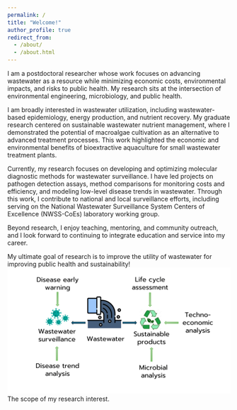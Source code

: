 ```yaml
---
permalink: /
title: "Welcome!"
author_profile: true
redirect_from: 
  - /about/
  - /about.html
---
```


I am a postdoctoral researcher whose work focuses on advancing wastewater as a resource while minimizing economic costs, environmental impacts, and risks to public health. My research sits at the intersection of environmental engineering, microbiology, and public health.

I am broadly interested in wastewater utilization, including wastewater-based epidemiology, energy production, and nutrient recovery. My graduate research centered on sustainable wastewater nutrient management, where I demonstrated the potential of macroalgae cultivation as an alternative to advanced treatment processes. This work highlighted the economic and environmental benefits of bioextractive aquaculture for small wastewater treatment plants.

Currently, my research focuses on developing and optimizing molecular diagnostic methods for wastewater surveillance. I have led projects on pathogen detection assays, method comparisons for monitoring costs and efficiency, and modeling low-level disease trends in wastewater. Through this work, I contribute to national and local surveillance efforts, including serving on the National Wastewater Surveillance System Centers of Excellence (NWSS-CoEs) laboratory working group.

Beyond research, I enjoy teaching, mentoring, and community outreach, and I look forward to continuing to integrate education and service into my career.

<!--
This is the front page of a website that is powered by the [Academic Pages template](https://github.com/academicpages/academicpages.github.io) and hosted on GitHub pages. [GitHub pages](https://pages.github.com) is a free service in which websites are built and hosted from code and data stored in a GitHub repository, automatically updating when a new commit is made to the repository. This template was forked from the [Minimal Mistakes Jekyll Theme](https://mmistakes.github.io/minimal-mistakes/) created by Michael Rose, and then extended to support the kinds of content that academics have: publications, talks, teaching, a portfolio, blog posts, and a dynamically-generated CV. Incidentally, these same features make it a great template for anyone that needs to show off a professional template!

You can fork [this template](https://github.com/academicpages/academicpages.github.io) right now, modify the configuration and Markdown files, add your own PDFs and other content, and have your own site for free, with no ads!

A data-driven personal website
======
Like many other Jekyll-based GitHub Pages templates, Academic Pages makes you separate the website's content from its form. The content & metadata of your website are in structured Markdown files, while various other files constitute the theme, specifying how to transform that content & metadata into HTML pages. You keep these various Markdown (.md), YAML (.yml), HTML, and CSS files in a public GitHub repository. Each time you commit and push an update to the repository, the [GitHub pages](https://pages.github.com/) service creates static HTML pages based on these files, which are hosted on GitHub's servers free of charge.

Many of the features of dynamic content management systems (like Wordpress) can be achieved in this fashion, using a fraction of the computational resources and with far less vulnerability to hacking and DDoSing. You can also modify the theme to your heart's content without touching the content of your site. If you get to a point where you've broken something in Jekyll/HTML/CSS beyond repair, your Markdown files describing your talks, publications, etc. are safe. You can rollback the changes or even delete the repository and start over - just be sure to save the Markdown files! You can also write scripts that process the structured data on the site, such as [this one](https://github.com/academicpages/academicpages.github.io/blob/master/talkmap.ipynb) that analyzes metadata in pages about talks to display [a map of every location you've given a talk](https://academicpages.github.io/talkmap.html).

For those users that need more advanced functionality, the template also supports the following popular tools:
- [MathJax](https://www.mathjax.org/) for mathematical equations
- [Mermaid](https://mermaid.js.org/) for diagraming
- [Plotly](https://plotly.com/javascript/) for plotting
-->

My ultimate goal of research is to improve the utility of wastewater for improving public health and sustainability!
![research](/images/Research_interest_outline.png)
The scope of my research interest.

